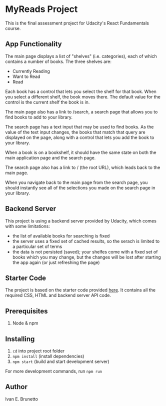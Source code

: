 # MyReads Project

This is the final assessment project for Udacity's React Fundamentals course. 

## App Functionality

The main page displays a list of "shelves" (i.e. categories), each of which contains a number of books. The three shelves are:

- Currently Reading
- Want to Read
- Read

Each book has a control that lets you select the shelf for that book. When you select a different shelf, the book moves there. The default value for the control is the current shelf the book is in.

The main page also has a link to /search, a search page that allows you to find books to add to your library.

The search page has a text input that may be used to find books. As the value of the text input changes, the books that match that query are displayed on the page, along with a control that lets you add the book to your library. 

When a book is on a bookshelf, it should have the same state on both the main application page and the search page.

The search page also has a link to / (the root URL), which leads back to the main page.

When you navigate back to the main page from the search page, you should instantly see all of the selections you made on the search page in your library.

## Backend Server

This project is using a backend server provided by Udacity, which comes with some limitations:

- the list of available books for searching is fixed
- the server uses a fixed set of cached results, so the serach is limited to a particular set of terms
- the data is not persisted (saved); your shelfes come with a fixed set of books which you may change, but the changes will be lost after starting the app again (or just refreshing the page)

## Starter Code

The project is based on the starter code provided [here](https://github.com/udacity/nd0191-c1-myreads/). It contains all the required CSS, HTML and backend server API code. 

## Prerequisites

1. Node & npm

## Installing

1. `cd` into project root folder 
2. `npm install` (install dependencies)
3. `npm start` (build and start development server)

For more development commands, run `npm run`

## Author

Ivan E. Brunetto